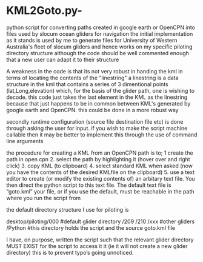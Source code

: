 # KML2Goto.py-
python script for converting paths created in google earth or OpenCPN into files used by slocum ocean gliders for navigation 
the initial implementation as it stands is used by me to generate files for University of Western Australia's fleet of slocum gliders and hence
works on my specific piloting directory structure although the code should be well commented enough that a new user
can adapt it to their structure

A weakness in the code is that its not very robust in handing the kml in terms of locating the contents of the "linestring" a linestring is a data structure in the kml that contains a series of 3 dimentional points (lat,Long,elevation) which, for the basis of the glider path, one is 
wishing to decode. this code just takes the last element in the KML as the linestring because that just happens to be in common between KML's generated by google earth and OpenCPN. this could be done in a more robust way

secondly runtime configuration (source file destination file etc) is done through asking the user for input. if you wish to make the script machine callable
then it may be better to implement this through the use of command line arguments

the procedure for creating a KML from an OpenCPN path is to; 1 create the path in open cpn 2. select the path by highlighting it (hover over and right click) 3. copy KML (to clipboard) 4. select standard KML when asked (now you have the contents of the desired KMLfile on the clipboard) 5. use a text editor to create (or modify the existing contents of) an arbitary text file. You then direct the python script to this text file. The default text file is “goto.kml” your file, or if you use the default, must be reachable in the path where you run the script from 

the default directory structure I use for piloting is

desktop/piloting/000   #default glider directory
                 /209
                 /210
                 /xxx    #other gliders 
                 /Python  #this directory holds the script and the source goto.kml file  


I have, on purpose, written the script such that the relevant glider directory  MUST EXIST for the script to access it it (ie it will not create a new glider directory) this is to prevent typo’s going unnoticed. 
